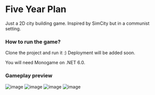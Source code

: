 # Five Year Plan

Just a 2D city building game. Inspired by SimCity but in a communist setting.

### How to run the game?
Clone the project and run it :)
Deployment will be added soon.

You will need Monogame on .NET 6.0.

### Gameplay preview
![image](https://github.com/CristianStinca/The-Five-Year-Plan/assets/158779976/ce9a004f-3a5a-404e-994d-e2b8f74cd4d5)
![image](https://github.com/CristianStinca/The-Five-Year-Plan/assets/158779976/f34074b0-67a1-420c-9219-33285e2e9923)
![image](https://github.com/CristianStinca/The-Five-Year-Plan/assets/158779976/819ca68c-0512-4572-8636-d88fba1bea43)
![image](https://github.com/CristianStinca/The-Five-Year-Plan/assets/158779976/6d5fe105-738e-4ecb-bf52-32ce85301960)
